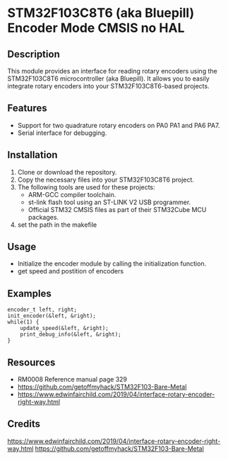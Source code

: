 # STM32F103C8T6 (aka Bluepill) Encoder Mode CMSIS no HAL


## Description
This module provides an interface for reading rotary encoders using the STM32F103C8T6 microcontroller (aka Bluepill). It allows you to easily integrate rotary encoders into your STM32F103C8T6-based projects.

## Features
- Support for two quadrature rotary encoders on PA0 PA1 and PA6 PA7.
- Serial interface for debugging.

## Installation
1. Clone or download the repository.
2. Copy the necessary files into your STM32F103C8T6 project.
3. The following tools are used for these projects:
	- ARM-GCC compiler toolchain.
	- st-link flash tool using an ST-LINK V2 USB programmer.
	- Official STM32 CMSIS files as part of their STM32Cube MCU packages.
4. set the path in the makefile 

## Usage
 -  Initialize the encoder module by calling the initialization function.
 -  get speed and postition of encoders



## Examples
```in main.c
encoder_t left, right;
init_encoder(&left, &right);
while(1) {
    update_speed(&left, &right);
    print_debug_info(&left, &right);
}
```

## Resources
- RM0008 Reference manual page 329
- https://github.com/getoffmyhack/STM32F103-Bare-Metal
- https://www.edwinfairchild.com/2019/04/interface-rotary-encoder-right-way.html

## Credits
https://www.edwinfairchild.com/2019/04/interface-rotary-encoder-right-way.html
https://github.com/getoffmyhack/STM32F103-Bare-Metal

